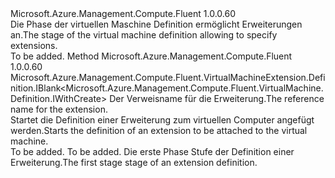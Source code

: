 <Type Name="IWithExtension" FullName="Microsoft.Azure.Management.Compute.Fluent.VirtualMachine.Definition.IWithExtension">
  <TypeSignature Language="C#" Value="public interface IWithExtension" />
  <TypeSignature Language="ILAsm" Value=".class public interface auto ansi abstract IWithExtension" />
  <TypeSignature Language="DocId" Value="T:Microsoft.Azure.Management.Compute.Fluent.VirtualMachine.Definition.IWithExtension" />
  <TypeSignature Language="VB.NET" Value="Public Interface IWithExtension" />
  <TypeSignature Language="F#" Value="type IWithExtension = interface" />
  <AssemblyInfo>
    <AssemblyName>Microsoft.Azure.Management.Compute.Fluent</AssemblyName>
    <AssemblyVersion>1.0.0.60</AssemblyVersion>
  </AssemblyInfo>
  <Interfaces />
  <Docs>
    <summary>
            <span data-ttu-id="725c8-101">Die Phase der virtuellen Maschine Definition ermöglicht Erweiterungen an.</span><span class="sxs-lookup"><span data-stu-id="725c8-101">The stage of the virtual machine definition allowing to specify extensions.</span></span>
            </summary>
    <remarks>To be added.</remarks>
  </Docs>
  <Members>
    <Member MemberName="DefineNewExtension">
      <MemberSignature Language="C#" Value="public Microsoft.Azure.Management.Compute.Fluent.VirtualMachineExtension.Definition.IBlank&lt;Microsoft.Azure.Management.Compute.Fluent.VirtualMachine.Definition.IWithCreate&gt; DefineNewExtension (string name);" />
      <MemberSignature Language="ILAsm" Value=".method public hidebysig newslot virtual instance class Microsoft.Azure.Management.Compute.Fluent.VirtualMachineExtension.Definition.IBlank`1&lt;class Microsoft.Azure.Management.Compute.Fluent.VirtualMachine.Definition.IWithCreate&gt; DefineNewExtension(string name) cil managed" />
      <MemberSignature Language="DocId" Value="M:Microsoft.Azure.Management.Compute.Fluent.VirtualMachine.Definition.IWithExtension.DefineNewExtension(System.String)" />
      <MemberSignature Language="VB.NET" Value="Public Function DefineNewExtension (name As String) As IBlank(Of IWithCreate)" />
      <MemberSignature Language="F#" Value="abstract member DefineNewExtension : string -&gt; Microsoft.Azure.Management.Compute.Fluent.VirtualMachineExtension.Definition.IBlank&lt;Microsoft.Azure.Management.Compute.Fluent.VirtualMachine.Definition.IWithCreate&gt;" Usage="iWithExtension.DefineNewExtension name" />
      <MemberType>Method</MemberType>
      <AssemblyInfo>
        <AssemblyName>Microsoft.Azure.Management.Compute.Fluent</AssemblyName>
        <AssemblyVersion>1.0.0.60</AssemblyVersion>
      </AssemblyInfo>
      <ReturnValue>
        <ReturnType>Microsoft.Azure.Management.Compute.Fluent.VirtualMachineExtension.Definition.IBlank&lt;Microsoft.Azure.Management.Compute.Fluent.VirtualMachine.Definition.IWithCreate&gt;</ReturnType>
      </ReturnValue>
      <Parameters>
        <Parameter Name="name" Type="System.String" />
      </Parameters>
      <Docs>
        <param name="name"><span data-ttu-id="725c8-102">Der Verweisname für die Erweiterung.</span><span class="sxs-lookup"><span data-stu-id="725c8-102">The reference name for the extension.</span></span></param>
        <summary>
            <span data-ttu-id="725c8-103">Startet die Definition einer Erweiterung zum virtuellen Computer angefügt werden.</span><span class="sxs-lookup"><span data-stu-id="725c8-103">Starts the definition of an extension to be attached to the virtual machine.</span></span>
            </summary>
        <returns>To be added.</returns>
        <remarks>To be added.</remarks>
        <return><span data-ttu-id="725c8-104">Die erste Phase Stufe der Definition einer Erweiterung.</span><span class="sxs-lookup"><span data-stu-id="725c8-104">The first stage stage of an extension definition.</span></span></return>
      </Docs>
    </Member>
  </Members>
</Type>